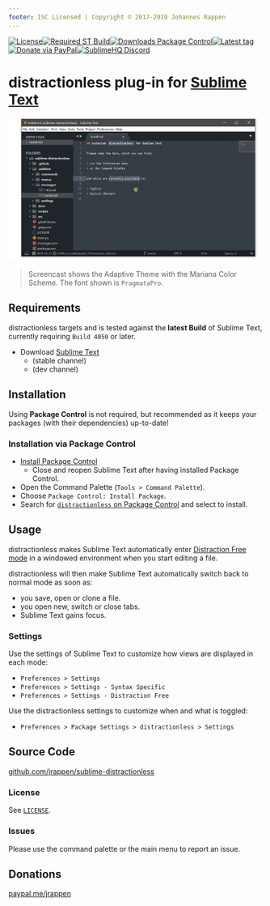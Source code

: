 ```yaml
---
footer: ISC Licensed | Copyright © 2017-2019 Johannes Rappen
---
```


<div id="readme"></div>

[![License](https://img.shields.io/github/license/jrappen/sublime-distractionless.svg?style=flat-square)](https://github.com/jrappen/sublime-distractionless/blob/master/LICENSE)[![Required ST Build](https://img.shields.io/badge/ST-Build%204050+-orange.svg?style=flat-square)](https://www.sublimetext.com)[![Downloads Package Control](https://img.shields.io/packagecontrol/dt/distractionless.svg?style=flat-square)](https://packagecontrol.io/packages/distractionless)[![Latest tag](https://img.shields.io/github/tag/jrappen/sublime-distractionless.svg?style=flat-square)](https://github.com/jrappen/sublime-distractionless/tags)[![Donate via PayPal](https://img.shields.io/badge/paypal.me-jrappen-009cde.svg?style=flat-square)](https://www.paypal.me/jrappen)[![SublimeHQ Discord](https://img.shields.io/discord/280102180189634562?label=SublimeHQ%20Discord&logo=discord&style=flat-square)](https://discord.gg/D43Pecu)

# distractionless plug-in for [Sublime Text](https://www.sublimetext.com)

![Screencast](./.vuepress/images/screencast.gif)

> Screencast shows the Adaptive Theme with the Mariana Color Scheme. The font shown is `PragmataPro`.

## Requirements

distractionless targets and is tested against the **latest Build** of Sublime Text, currently requiring `Build 4050` or later.

* Download [Sublime Text](https://www.sublimetext.com)
  * (stable channel)
  * (dev channel)

## Installation

Using **Package Control** is not required, but recommended as it keeps your packages (with their dependencies) up-to-date!

### Installation via Package Control

* [Install Package Control](https://packagecontrol.io/installation#st3)
  * Close and reopen Sublime Text after having installed Package Control.
* Open the Command Palette (`Tools > Command Palette`).
* Choose `Package Control: Install Package`.
* Search for [`distractionless` on Package Control](https://packagecontrol.io/packages/distractionless) and select to install.

## Usage

distractionless makes Sublime Text automatically enter [Distraction Free mode](https://www.sublimetext.com/docs/3/distraction_free.html) in a windowed environment when you start editing a file.

distractionless will then make Sublime Text automatically switch back to normal mode as soon as:

* you save, open or clone a file.
* you open new, switch or close tabs.
* Sublime Text gains focus.

### Settings

Use the settings of Sublime Text to customize how views are displayed in each mode:

* `Preferences > Settings`
* `Preferences > Settings - Syntax Specific`
* `Preferences > Settings - Distraction Free`

Use the distractionless settings to customize when and what is toggled:

* `Preferences > Package Settings > distractionless > Settings`

## Source Code

[github.com/jrappen/sublime-distractionless](https://www.github.com/jrappen/sublime-distractionless)

### License

See [`LICENSE`](https://github.com/jrappen/sublime-distractionless/blob/master/LICENSE).

### Issues

Please use the command palette or the main menu to report an issue.

## Donations

[paypal.me/jrappen](https://www.paypal.me/jrappen)
